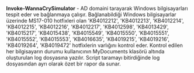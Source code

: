 **Invoke-WannaCrySimulator** - AD domaini tarayarak Windows bilgisayarları tespit eder ve bağlanmaya çalışır. Bağlanabildiği Windows bilgisayarlar üzerinde MS17-010 hotfixleri olan 'KB4012212', 'KB4012213', 'KB4012214', 'KB4012215', 'KB4012216', 'KB4012217', 'KB4012598', 'KB4013429', 'KB4015217', 'KB4015438', 'KB4015549', 'KB4015550', 'KB4015551', 'KB4015552', 'KB4015553', 'KB4016635', 'KB4019215', 'KB4019216', 'KB4019264', 'KB4019472' hotfixlerin varlığını kontrol eder. Kontrol edilen her bilgisayarın durumu kullanıcının MyDocuments klasörü altında oluşturulan log dosyasına yazılır. Script taramayı bitirdiğinde log dosyasından ayrı olarak özet bir rapor da sunar.
